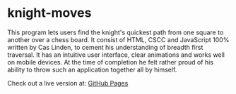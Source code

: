 # knight-moves

This program lets users find the knight's quickest path from one square to another over a chess board.
It consist of HTML, CSCC and JavaScript 100% written by Cas Linden, to cement his understanding of breadth first traversal.
It has an intuitive user interface, clear animations and works well on mobile devices. 
At the time of completion he felt rather proud of his ability to throw such an application together all by himself. 

Check out a live version at: 
<a href="https://caslinden.github.io/knight-moves">GitHub Pages</a>
